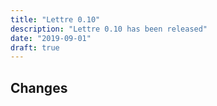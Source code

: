 ```yaml
---
title: "Lettre 0.10"
description: "Lettre 0.10 has been released"
date: "2019-09-01"
draft: true
---
```


Changes
-------



